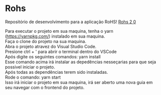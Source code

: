 # Rohs
Repositório de desenvolvimento para a aplicação RoHS!
[Rohs 2 0](https://user-images.githubusercontent.com/61027045/94240926-59c35f80-feea-11ea-8d71-4ade988ac8a1.png)

Para executar o projeto em sua maquina, tenha o yarn (https://yarnpkg.com/) instalado em sua maquina.</br>
Faça o clone do projeto na sua maquina.</br>
Abra o projeto atravez do Visual Studio Code.</br>
Presione ctrl + ' para abrir o terminal dentro do VSCode</br>
Após digite os seguintes comandos: yarn install</br>
Esse comando acima irá instalar as depedências nesseçarias para que seja possivel iniciar o projeto.</br>
Após todas as dependências terem sido instaladas.</br>
Rode o comando: yarn start</br>
Isso irá iniciar o projeto em sua maquina, irá ser aberto uma nova guia em seu navegar com o frontend do projeto.</br>
